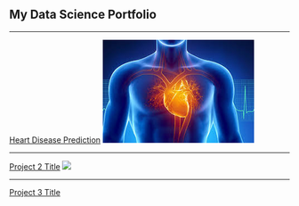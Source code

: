 ## My Data Science Portfolio

---

[Heart Disease Prediction](/sample_page)
<img src="images/Heart.jfif?raw=true"/>

---
[Project 2 Title](/pdf/sample_presentation.pdf)
<img src="images/dummy_thumbnail.jpg?raw=true"/>

---
[Project 3 Title](http://example.com/)


